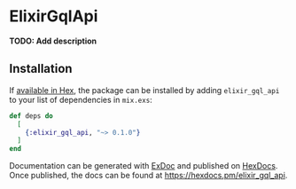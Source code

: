 # ElixirGqlApi

**TODO: Add description**

## Installation

If [available in Hex](https://hex.pm/docs/publish), the package can be installed
by adding `elixir_gql_api` to your list of dependencies in `mix.exs`:

```elixir
def deps do
  [
    {:elixir_gql_api, "~> 0.1.0"}
  ]
end
```

Documentation can be generated with [ExDoc](https://github.com/elixir-lang/ex_doc)
and published on [HexDocs](https://hexdocs.pm). Once published, the docs can
be found at <https://hexdocs.pm/elixir_gql_api>.

